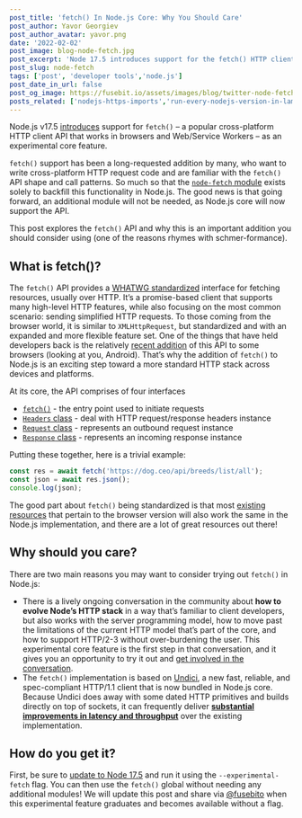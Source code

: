 ```yaml
---
post_title: 'fetch() In Node.js Core: Why You Should Care'
post_author: Yavor Georgiev
post_author_avatar: yavor.png
date: '2022-02-02'
post_image: blog-node-fetch.jpg
post_excerpt: 'Node 17.5 introduces support for the fetch() HTTP client, a new way to send requests to HTTP APIs.'
post_slug: node-fetch
tags: ['post', 'developer tools','node.js']
post_date_in_url: false
post_og_image: https://fusebit.io/assets/images/blog/twitter-node-fetch.png
posts_related: ['nodejs-https-imports','run-every-nodejs-version-in-lambda','run-nodejs-from-google-sheets']
---
```


Node.js v17.5 [introduces](https://github.com/nodejs/node/pull/41749) support for `fetch()` – a popular cross-platform HTTP client API that works in browsers and Web/Service Workers – as an experimental core feature.

`fetch()` support has been a long-requested addition by many, who want to write cross-platform HTTP request code and are familiar with the `fetch()` API shape and call patterns. So much so that the [`node-fetch` module](https://www.npmjs.com/package/node-fetch) exists solely to backfill this functionality in Node.js. The good news is that going forward, an additional module will not be needed, as Node.js core will now support the API.

This post explores the `fetch()` API and why this is an important addition you should consider using (one of the reasons rhymes with schmer-formance).

## What is fetch()?

The `fetch()` API provides a [WHATWG standardized](https://fetch.spec.whatwg.org/) interface for fetching resources, usually over HTTP. It’s a promise-based client that supports many high-level HTTP features, while also focusing on the most common scenario: sending simplified HTTP requests. To those coming from the browser world, it is similar to `XMLHttpRequest`, but standardized and with an expanded and more flexible feature set. One of the things that have held developers back is the relatively [recent addition](https://caniuse.com/?search=Fetch) of this API to some browsers (looking at you, Android). That’s why the addition of `fetch()` to Node.js is an exciting step toward a more standard HTTP stack across devices and platforms.

At its core, the API comprises of four interfaces

- [`fetch()`](https://developer.mozilla.org/en-US/docs/Web/API/fetch) - the entry point used to initiate requests
- [`Headers` class](https://developer.mozilla.org/en-US/docs/Web/API/Headers) - deal with HTTP request/response headers instance
- [`Request` class](https://developer.mozilla.org/en-US/docs/Web/API/Request) - represents an outbound request instance
- [`Response` class](https://developer.mozilla.org/en-US/docs/Web/API/Response) - represents an incoming response instance

Putting these together, here is a trivial example:

```javascript
const res = await fetch('https://dog.ceo/api/breeds/list/all');
const json = await res.json();
console.log(json);
```

The good part about `fetch()` being standardized is that most [existing resources](https://betterprogramming.pub/deep-insights-into-javascripts-fetch-api-e8e8203c0965) that pertain to the browser version will also work the same in the Node.js implementation, and there are a lot of great resources out there!

## Why should you care?

There are two main reasons you may want to consider trying out `fetch()` in Node.js:

- There is a lively ongoing conversation in the community about **how to evolve Node’s HTTP stack** in a way that’s familiar to client developers, but also works with the server programming model, how to move past the limitations of the current HTTP model that’s part of the core, and how to support HTTP/2-3 without over-burdening the user. This experimental core feature is the first step in that conversation, and it gives you an opportunity to try it out and [get involved in the conversation](https://github.com/nodejs/TSC).
- The `fetch()` implementation is based on [Undici](https://undici.nodejs.org), a new fast, reliable, and spec-compliant HTTP/1.1 client that is now bundled in Node.js core. Because Undici does away with some dated HTTP primitives and builds directly on top of sockets, it can frequently deliver [**substantial improvements in latency and throughput**](https://undici.nodejs.org/#/?id=benchmarks) over the existing implementation.

## How do you get it?

First, be sure to [update to Node 17.5](https://nodejs.org/dist/v17.5.0/) and run it using the `--experimental-fetch` flag. You can then use the `fetch()` global without needing any additional modules! We will update this post and share via [@fusebito](https://twitter.com/fusebitio) when this experimental feature graduates and becomes available without a flag.
